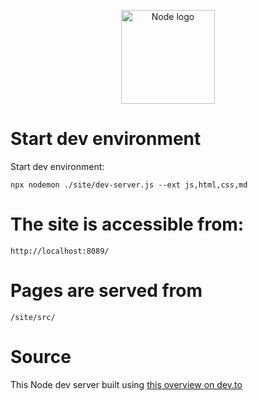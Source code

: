 







<p align="center">
  <img src="https://upload.wikimedia.org/wikipedia/commons/thumb/d/d9/Node.js_logo.svg/1200px-Node.js_logo.svg.png" style="width: 150px;" alt="Node logo">
</p>

# Start dev environment

Start dev environment:

```
npx nodemon ./site/dev-server.js --ext js,html,css,md
```

# The site is accessible from:

```http://localhost:8089/```


# Pages are served from

```/site/src/```

# Source

This Node dev server built using [this overview on dev.to](https://dev.to/adamcoster/create-a-live-reload-server-for-front-end-development-3gnp)


